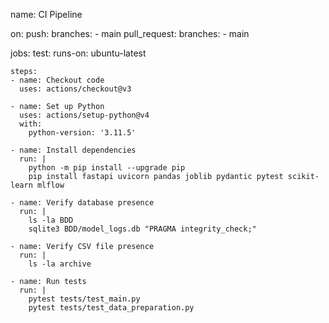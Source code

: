 name: CI Pipeline

on:
  push:
    branches:
      - main
  pull_request:
    branches:
      - main

jobs:
  test:
    runs-on: ubuntu-latest

    steps:
    - name: Checkout code
      uses: actions/checkout@v3

    - name: Set up Python
      uses: actions/setup-python@v4
      with:
        python-version: '3.11.5'

    - name: Install dependencies
      run: |
        python -m pip install --upgrade pip
        pip install fastapi uvicorn pandas joblib pydantic pytest scikit-learn mlflow

    - name: Verify database presence
      run: |
        ls -la BDD
        sqlite3 BDD/model_logs.db "PRAGMA integrity_check;"

    - name: Verify CSV file presence
      run: |
        ls -la archive

    - name: Run tests
      run: |
        pytest tests/test_main.py
        pytest tests/test_data_preparation.py
